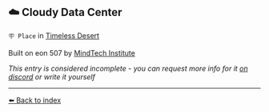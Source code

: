 ## ☁️ Cloudy Data Center

`🪧 Place` in [Timeless Desert](../refs/timeless_desert.md)

Built on eon 507 by [MindTech Institute](../refs/mindtech_institute.md)

_This entry is considered incomplete - you can request more info for it [on discord](<https://discord.com/channels/562910943848169472/1173922660489633802>) or write it yourself_


----------
[⬅️ Back to index](../refs/index.md)